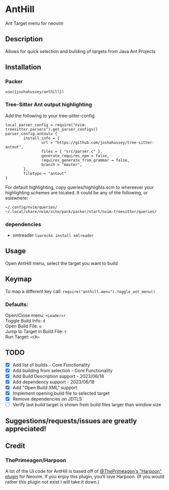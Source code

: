 # AntHill
Ant Target menu for neovim

## Description
Allows for quick selection and building of targets from Java Ant Projects

## Installation
### Packer
`use({joshahussey/anthill})`

### Tree-Sitter Ant output highlighting

Add the following to your tree-sitter-config

```
local parser_config = require("nvim-treesitter.parsers").get_parser_configs()
parser_config.antout= {
        install_info = {
                url = "https://github.com/joshahussey/tree-sitter-antout",
                files = { "src/parser.c" },
                generate_requires_npm = false,
                requires_generate_from_grammar = false,
                branch = "master", 
        },
        filetype = "antout"
}
```

For default highlighting, copy queries/highlights.scm to whereever your highlighting schemes are located.
It could be any of the following, or eslewhere:

```
~/.config/nvim/queries/
~/.local/share/nvim/site/pack/packer/start/nvim-treesitter/queries/
```

### dependencies
- xmlreader `luarocks install xmlreader`

## Usage
Open AntHill menu, select the target you want to build

## Keymap
To map a different key call:
`require("anthill.menu").toggle_ant_menu()`

### Defaults:
Open/Close menu: `<Leader>r` <br />
Toggle Build Info: `d` <br />
Open Build File: `o` <br />
Jump to Target in Build File: `t` <br />
Run Target: `<CR>` 

## TODO
- [x] Add list of builds - Core Functionality
- [x] Add building from selection - Core Functionality
- [x] Add Build Description support - 2023/06/18
- [x] Add dependency support - 2023/06/18
- [x] Add "Open Build XML" support
- [x] Implement opening build file to selected target
- [x] Remove dependencies on JDTLS
- [ ] Verify last build target is shown from build files larger than window size

## Suggestions/requests/issues are greatly appreciated!

## Credit
### ThePrimeagen/Harpoon
A lot of the UI code for AntHill is based off of [@ThePrimeagen's "Harpoon" plugin](https://github.com/ThePrimeagen/Harpoon) for Neovim.
If you enjoy this plugin, you'll love Harpoon. (If you would rather this plugin not exist I will take it down.)






